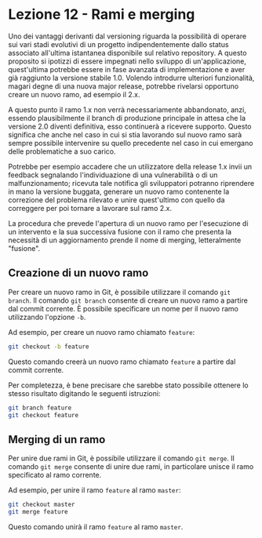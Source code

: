# Lezione 12 - Rami e merging

Uno dei vantaggi derivanti dal versioning riguarda la possibilità di operare sui vari stadi evolutivi di un progetto indipendentemente dallo status associato all'ultima istantanea disponibile sul relativo repository. A questo proposito si ipotizzi di essere impegnati nello sviluppo di un'applicazione, quest'ultima potrebbe essere in fase avanzata di implementazione e aver già raggiunto la versione stabile 1.0. Volendo introdurre ulteriori funzionalità, magari degne di una nuova major release, potrebbe rivelarsi opportuno creare un nuovo ramo, ad esempio il 2.x.

A questo punto il ramo 1.x non verrà necessariamente abbandonato, anzi, essendo plausibilmente il branch di produzione principale in attesa che la versione 2.0 diventi definitiva, esso continuerà a ricevere supporto. Questo significa che anche nel caso in cui si stia lavorando sul nuovo ramo sarà sempre possibile intervenire su quello precedente nel caso in cui emergano delle problematiche a suo carico.

Potrebbe per esempio accadere che un utilizzatore della release 1.x invii un feedback segnalando l'individuazione di una vulnerabilità o di un malfunzionamento; ricevuta tale notifica gli sviluppatori potranno riprendere in mano la versione buggata, generare un nuovo ramo contenente la correzione del problema rilevato e unire quest'ultimo con quello da correggere per poi tornare a lavorare sul ramo 2.x.

La procedura che prevede l'apertura di un nuovo ramo per l'esecuzione di un intervento e la sua successiva fusione con il ramo che presenta la necessità di un aggiornamento prende il nome di merging, letteralmente "fusione".

## Creazione di un nuovo ramo

Per creare un nuovo ramo in Git, è possibile utilizzare il comando `git branch`. Il comando `git branch` consente di creare un nuovo ramo a partire dal commit corrente. È possibile specificare un nome per il nuovo ramo utilizzando l'opzione `-b`.

Ad esempio, per creare un nuovo ramo chiamato `feature`:

```bash
git checkout -b feature
```

Questo comando creerà un nuovo ramo chiamato `feature` a partire dal commit corrente.

Per completezza, è bene precisare che sarebbe stato possibile ottenere lo stesso risultato digitando le seguenti istruzioni:

```bash
git branch feature
git checkout feature
```

## Merging di un ramo

Per unire due rami in Git, è possibile utilizzare il comando `git merge`. Il comando `git merge` consente di unire due rami, in particolare unisce il ramo specificato al ramo corrente.

Ad esempio, per unire il ramo `feature` al ramo `master`:

```bash
git checkout master
git merge feature
```

Questo comando unirà il ramo `feature` al ramo `master`.
